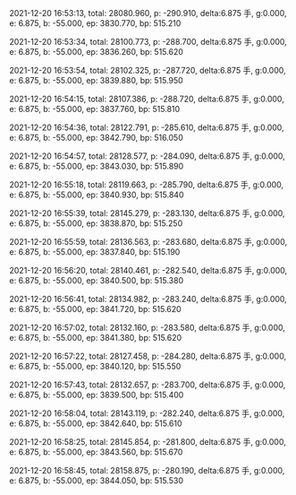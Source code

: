 2021-12-20 16:53:13, total: 28080.960, p: -290.910, delta:6.875 手, g:0.000, e: 6.875, b: -55.000, ep: 3830.770, bp: 515.210

2021-12-20 16:53:34, total: 28100.773, p: -288.700, delta:6.875 手, g:0.000, e: 6.875, b: -55.000, ep: 3836.260, bp: 515.620

2021-12-20 16:53:54, total: 28102.325, p: -287.720, delta:6.875 手, g:0.000, e: 6.875, b: -55.000, ep: 3839.880, bp: 515.950

2021-12-20 16:54:15, total: 28107.386, p: -288.720, delta:6.875 手, g:0.000, e: 6.875, b: -55.000, ep: 3837.760, bp: 515.810

2021-12-20 16:54:36, total: 28122.791, p: -285.610, delta:6.875 手, g:0.000, e: 6.875, b: -55.000, ep: 3842.790, bp: 516.050

2021-12-20 16:54:57, total: 28128.577, p: -284.090, delta:6.875 手, g:0.000, e: 6.875, b: -55.000, ep: 3843.030, bp: 515.890

2021-12-20 16:55:18, total: 28119.663, p: -285.790, delta:6.875 手, g:0.000, e: 6.875, b: -55.000, ep: 3840.930, bp: 515.840

2021-12-20 16:55:39, total: 28145.279, p: -283.130, delta:6.875 手, g:0.000, e: 6.875, b: -55.000, ep: 3838.870, bp: 515.250

2021-12-20 16:55:59, total: 28136.563, p: -283.680, delta:6.875 手, g:0.000, e: 6.875, b: -55.000, ep: 3837.840, bp: 515.190

2021-12-20 16:56:20, total: 28140.461, p: -282.540, delta:6.875 手, g:0.000, e: 6.875, b: -55.000, ep: 3840.500, bp: 515.380

2021-12-20 16:56:41, total: 28134.982, p: -283.240, delta:6.875 手, g:0.000, e: 6.875, b: -55.000, ep: 3841.720, bp: 515.620

2021-12-20 16:57:02, total: 28132.160, p: -283.580, delta:6.875 手, g:0.000, e: 6.875, b: -55.000, ep: 3841.380, bp: 515.620

2021-12-20 16:57:22, total: 28127.458, p: -284.280, delta:6.875 手, g:0.000, e: 6.875, b: -55.000, ep: 3840.120, bp: 515.550

2021-12-20 16:57:43, total: 28132.657, p: -283.700, delta:6.875 手, g:0.000, e: 6.875, b: -55.000, ep: 3839.500, bp: 515.400

2021-12-20 16:58:04, total: 28143.119, p: -282.240, delta:6.875 手, g:0.000, e: 6.875, b: -55.000, ep: 3842.640, bp: 515.610

2021-12-20 16:58:25, total: 28145.854, p: -281.800, delta:6.875 手, g:0.000, e: 6.875, b: -55.000, ep: 3843.560, bp: 515.670

2021-12-20 16:58:45, total: 28158.875, p: -280.190, delta:6.875 手, g:0.000, e: 6.875, b: -55.000, ep: 3844.050, bp: 515.530